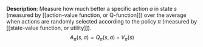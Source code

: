 **Description**: Measure how much better a specific action $a$ in state $s$ (measured by [[action-value function, or Q-function]]) over the average when actions are randomly selected according to the policy $\pi$ (measured by [[state-value function, or utility]]).
$$A_{\pi}(s,a) = Q_{\pi}(s,a) - V_{\pi}(s)$$


